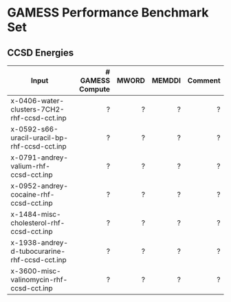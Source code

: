 # GAMESS Performance Benchmark Set

## CCSD Energies

|Input|# GAMESS Compute|MWORD|MEMDDI|Comment|
|-----|----------------:|-----:|------:|-------:|
|x-0406-water-clusters-7CH2-rhf-ccsd-cct.inp|?|?|?|?|
|x-0592-s66-uracil-uracil-bp-rhf-ccsd-cct.inp|?|?|?|?|
|x-0791-andrey-valium-rhf-ccsd-cct.inp|?|?|?|?|
|x-0952-andrey-cocaine-rhf-ccsd-cct.inp|?|?|?|?|
|x-1484-misc-cholesterol-rhf-ccsd-cct.inp|?|?|?|?|
|x-1938-andrey-d-tubocurarine-rhf-ccsd-cct.inp|?|?|?|?|
|x-3600-misc-valinomycin-rhf-ccsd-cct.inp|?|?|?|?|